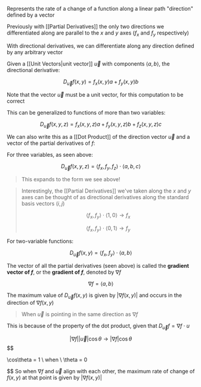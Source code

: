 Represents the rate of a change of a function along a linear path "direction" defined by a vector

Previously with [[Partial Derivatives]] the only two directions we differentiated along are parallel to the $x$ and $y$ axes ($f_x$ and $f_y$ respectively)

With directional derivatives, we can differentiate along any direction defined by any arbitrary vector

Given a [[Unit Vectors|unit vector]] $\vec{u}$ with components $\left\langle a, b \right\rangle$, the directional derivative:

$$
D_{\vec{u}} f(x, y) = f_x(x, y)a + f_y(x, y)b
$$

Note that the vector $\vec{u}$ must be a unit vector, for this computation to be correct

This can be generalized to functions of more than two variables:

$$
D_\vec{u}f(x, y, z) = 
f_x(x, y, z)a+
f_y(x, y, z)b+
f_z(x, y, z)c
$$

We can also write this as a [[Dot Product]] of the direction vector $\vec{u}$ and a vector of the partial derivatives of $f$:

For three variables, as seen above:

$$
D_\vec{u}f(x, y, z) = 
\langle f_x, f_y, f_z\rangle \cdot \langle a, b, c \rangle
$$ 

> This expands to the form we see above!

> Interestingly, the [[Partial Derivatives]] we've taken along the $x$ and $y$ axes can be thought of as directional derivatives along the standard basis vectors ($i, j$)
>
> $$
> \langle f_x, f_y \rangle \cdot \langle 1, 0 \rangle \rightarrow f_x
> $$
>
> $$
> \langle f_x, f_y \rangle \cdot \langle 0, 1 \rangle \rightarrow f_y
> $$

For two-variable functions:

$$
D_\vec{u}f(x, y) = 
\langle f_x, f_y\rangle \cdot \langle a, b\rangle
$$ 

The vector of all the partial derivatives (seen above) is called the **gradient vector of $f$**,  or the **gradient of $f$**, denoted by $\nabla f$

$$
\nabla f = \langle a, b \rangle
$$

The maximum value of $D_\vec{u}f(x, y)$ is given by $|\nabla f(x, y)|$ and occurs in the direction of $\nabla f(x, y)$

> When $\vec{u}$ is pointing in the same direction as $\nabla f$

This is because of the property of the dot product, given that $D_\vec{u} f= \nabla f \cdot u$

$$
|\nabla f| |\vec{u}| \cos\theta \rightarrow
|\nabla f|\cos\theta 
$$$$

\cos\theta = 1 \ when \ \theta = 0

$$
So when $\nabla f$ and $\vec{u}$ align with each other, the maximum rate of change of $f(x, y)$ at that point is given by $|\nabla f(x, y)|$

